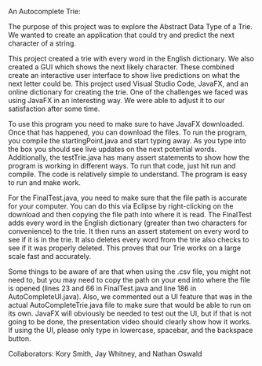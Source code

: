 An Autocomplete Trie:

The purpose of this project was to explore the Abstract Data Type of a Trie. We wanted to create an application that could try and predict the next character of a string.

This project created a trie with every word in the English dictionary. We also created a GUI which shows the next likely character. These combined create an interactive user interface to show live predictions on what the next letter could be. This project used Visual Studio Code, JavaFX, and an online dictionary for creating the trie. One of the challenges we faced was using JavaFX in an interesting way. We were able to adjust it to our satisfaction after some time.

To use this program you need to make sure to have JavaFX downloaded. Once that has happened, you can download the files. To run the program, you compile the startingPoint.java and start typing away. As you type into the box you should see live updates on the next potential words. Additionally, the testTrie.java has many assert statements to show how the program is working in different ways. To run that code, just hit run and compile. The code is relatively simple to understand. The program is easy to run and make work.

For the FinalTest.java, you need to make sure that the file path is accurate for your computer. You can do this via Eclipse by right-clicking on the download and then copying the file path into where it is read. The FinalTest adds every word in the English dictionary (greater than two characters for convenience) to the trie. It then runs an assert statement on every word to see if it is in the trie. It also deletes every word from the trie also checks to see if it was properly deleted. This proves that our Trie works on a large scale fast and accurately.

Some things to be aware of are that when using the .csv file, you might not need to, but you may need to copy the path on your end into where the file is opened (lines 23 and 66 in FinalTest.java and line 186 in AutoCompleteUI.java). Also, we commented out a UI feature that was in the actual AutoCompleteTrie.java file to make sure that would be able to run on its own. JavaFX will obviously be needed to test out the UI, but if that is not going to be done, the presentation video should clearly show how it works. If using the UI, please only type in lowercase, spacebar, and the backspace button.

Collaborators: Kory Smith, Jay Whitney, and Nathan Oswald

